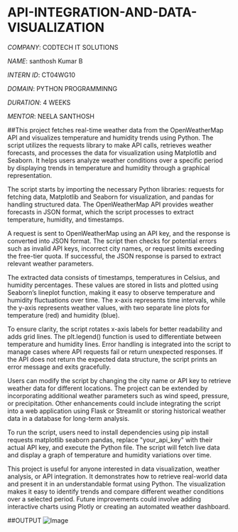 # API-INTEGRATION-AND-DATA-VISUALIZATION

*COMPANY*: CODTECH IT SOLUTIONS

*NAME*: santhosh Kumar B

*INTERN ID*: CT04WG10

*DOMAIN*: PYTHON PROGRAMMINNG

*DURATION*: 4 WEEKS

*MENTOR*: NEELA SANTHOSH

##This project fetches real-time weather data from the OpenWeatherMap API and visualizes temperature and humidity trends using Python. The script utilizes the requests library to make API calls, retrieves weather forecasts, and processes the data for visualization using Matplotlib and Seaborn. It helps users analyze weather conditions over a specific period by displaying trends in temperature and humidity through a graphical representation.

The script starts by importing the necessary Python libraries: requests for fetching data, Matplotlib and Seaborn for visualization, and pandas for handling structured data. The OpenWeatherMap API provides weather forecasts in JSON format, which the script processes to extract temperature, humidity, and timestamps.

A request is sent to OpenWeatherMap using an API key, and the response is converted into JSON format. The script then checks for potential errors such as invalid API keys, incorrect city names, or request limits exceeding the free-tier quota. If successful, the JSON response is parsed to extract relevant weather parameters.

The extracted data consists of timestamps, temperatures in Celsius, and humidity percentages. These values are stored in lists and plotted using Seaborn’s lineplot function, making it easy to observe temperature and humidity fluctuations over time. The x-axis represents time intervals, while the y-axis represents weather values, with two separate line plots for temperature (red) and humidity (blue).

To ensure clarity, the script rotates x-axis labels for better readability and adds grid lines. The plt.legend() function is used to differentiate between temperature and humidity lines. Error handling is integrated into the script to manage cases where API requests fail or return unexpected responses. If the API does not return the expected data structure, the script prints an error message and exits gracefully.

Users can modify the script by changing the city name or API key to retrieve weather data for different locations. The project can be extended by incorporating additional weather parameters such as wind speed, pressure, or precipitation. Other enhancements could include integrating the script into a web application using Flask or Streamlit or storing historical weather data in a database for long-term analysis.

To run the script, users need to install dependencies using pip install requests matplotlib seaborn pandas, replace "your_api_key" with their actual API key, and execute the Python file. The script will fetch live data and display a graph of temperature and humidity variations over time.

This project is useful for anyone interested in data visualization, weather analysis, or API integration. It demonstrates how to retrieve real-world data and present it in an understandable format using Python. The visualization makes it easy to identify trends and compare different weather conditions over a selected period. Future improvements could involve adding interactive charts using Plotly or creating an automated weather dashboard.

##OUTPUT
![Image](https://github.com/user-attachments/assets/0e518d14-0a85-40bd-ada4-88ee16080884)
